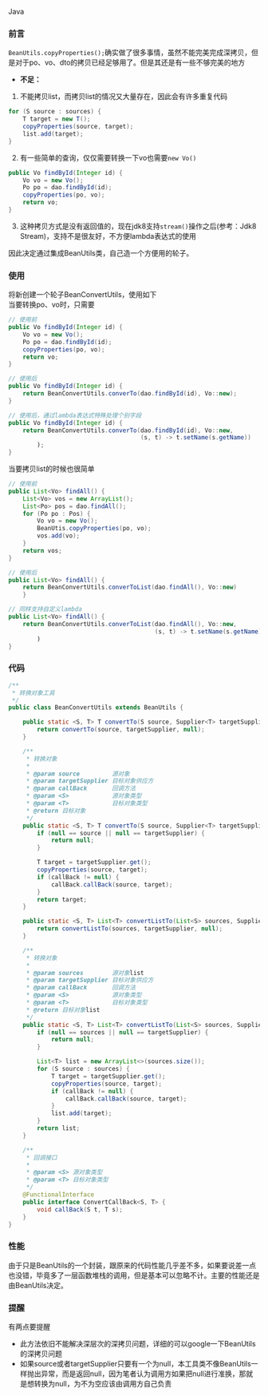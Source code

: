 Java
<a name="T4WLW"></a>
### 前言
`BeanUtils.copyProperties();`确实做了很多事情，虽然不能完美完成深拷贝，但是对于po、vo、dto的拷贝已经足够用了。但是其还是有一些不够完美的地方

- **不足：**
1. 不能拷贝list，而拷贝list的情况又大量存在，因此会有许多重复代码
```java
for (S source : sources) {
	T target = new T();
	copyProperties(source, target);
	list.add(target);
}
```

2. 有一些简单的查询，仅仅需要转换一下vo也需要`new Vo()`
```java
public Vo findById(Integer id) {
	Vo vo = new Vo();
	Po po = dao.findById(id);
	copyProperties(po, vo);
	return vo;
}
```

3. 这种拷贝方式是没有返回值的，现在jdk8支持`stream()`操作之后(参考：Jdk8 Stream)，支持不是很友好，不方便lambda表达式的使用

因此决定通过集成BeanUtils类，自己造一个方便用的轮子。
<a name="hfDxk"></a>
### 使用
将新创建一个轮子BeanConvertUtils，使用如下<br />当要转换po、vo时，只需要
```java
// 使用前
public Vo findById(Integer id) {
	Vo vo = new Vo();
	Po po = dao.findById(id);
	copyProperties(po, vo);
	return vo;
}

// 使用后
public Vo findById(Integer id) {
	return BeanConvertUtils.converTo(dao.findById(id), Vo::new);
}

// 使用后，通过lambda表达式特殊处理个别字段
public Vo findById(Integer id) {
	return BeanConvertUtils.converTo(dao.findById(id), Vo::new, 
									 (s, t) -> t.setName(s.getName))
		);
}
```
当要拷贝list的时候也很简单
```java
// 使用前
public List<Vo> findAll() {
	List<Vo> vos = new ArrayList();
	List<Po> pos = dao.findAll();
	for (Po po : Pos) {
		Vo vo = new Vo();
		BeanUtis.copyProperties(po, vo);
		vos.add(vo);
	}
	return vos;
}

// 使用后
public List<Vo> findAll() {
	return BeanConvertUtils.converToList(dao.findAll(), Vo::new)
	}

// 同样支持自定义lambda
public List<Vo> findAll() {
	return BeanConvertUtils.converToList(dao.findAll(), Vo::new,
										 (s, t) -> t.setName(s.getName))
		)
}
```
<a name="K7Xc3"></a>
### 代码
```java
/**
 * 转换对象工具
 */
public class BeanConvertUtils extends BeanUtils {

    public static <S, T> T convertTo(S source, Supplier<T> targetSupplier) {
        return convertTo(source, targetSupplier, null);
    }

    /**
     * 转换对象
     *
     * @param source         源对象
     * @param targetSupplier 目标对象供应方
     * @param callBack       回调方法
     * @param <S>            源对象类型
     * @param <T>            目标对象类型
     * @return 目标对象
     */
    public static <S, T> T convertTo(S source, Supplier<T> targetSupplier, ConvertCallBack<S, T> callBack) {
        if (null == source || null == targetSupplier) {
            return null;
        }

        T target = targetSupplier.get();
        copyProperties(source, target);
        if (callBack != null) {
            callBack.callBack(source, target);
        }
        return target;
    }

    public static <S, T> List<T> convertListTo(List<S> sources, Supplier<T> targetSupplier) {
        return convertListTo(sources, targetSupplier, null);
    }

    /**
     * 转换对象
     *
     * @param sources        源对象list
     * @param targetSupplier 目标对象供应方
     * @param callBack       回调方法
     * @param <S>            源对象类型
     * @param <T>            目标对象类型
     * @return 目标对象list
     */
    public static <S, T> List<T> convertListTo(List<S> sources, Supplier<T> targetSupplier, ConvertCallBack<S, T> callBack) {
        if (null == sources || null == targetSupplier) {
            return null;
        }

        List<T> list = new ArrayList<>(sources.size());
        for (S source : sources) {
            T target = targetSupplier.get();
            copyProperties(source, target);
            if (callBack != null) {
                callBack.callBack(source, target);
            }
            list.add(target);
        }
        return list;
    }

    /**
     * 回调接口
     *
     * @param <S> 源对象类型
     * @param <T> 目标对象类型
     */
    @FunctionalInterface
    public interface ConvertCallBack<S, T> {
        void callBack(S t, T s);
    }
}
```
<a name="yMAM6"></a>
### 性能
由于只是BeanUtils的一个封装，跟原来的代码性能几乎差不多，如果要说差一点也没错，毕竟多了一层函数堆栈的调用，但是基本可以忽略不计。主要的性能还是由BeanUtils决定。
<a name="ZkICI"></a>
### 提醒
有两点要提醒

- 此方法依旧不能解决深层次的深拷贝问题，详细的可以google一下BeanUtils的深拷贝问题
- 如果source或者targetSupplier只要有一个为null，本工具类不像BeanUtils一样抛出异常，而是返回null，因为笔者认为调用方如果把null进行准换，那就是想转换为null，为不为空应该由调用方自己负责
